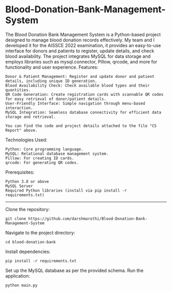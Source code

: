 # Blood-Donation-Bank-Management-System
The Blood Donation Bank Management System is a Python-based project designed to manage blood donation records effectively. My team and I developed it for the AISSCE 2022 examination, it provides an easy-to-use interface for donors and patients to register, update details, and check blood availability.
The project integrates MySQL for data storage and employs libraries such as mysql.connector, Pillow, qrcode, and more for functionality and user experience.
Features:

    Donor & Patient Management: Register and update donor and patient details, including unique ID generation.
    Blood Availability Check: Check available blood types and their quantities.
    QR Code Generation: Create registration cards with scannable QR codes for easy retrieval of donor/patient details.
    User-Friendly Interface: Simple navigation through menu-based interaction.
    MySQL Integration: Seamless database connectivity for efficient data storage and retrieval.

    You can find the code and project details attached to the file "CS Report" above.

Technologies Used:

    Python: Core programming language.
    MySQL: Relational database management system.
    Pillow: For creating ID cards.
    qrcode: For generating QR codes.

Prerequisites:

    Python 3.8 or above
    MySQL Server
    Required Python libraries (install via pip install -r requirements.txt)

---

Clone the repository:

    git clone https://github.com/darshmarothi/Blood-Donation-Bank-Management-System

Navigate to the project directory:

    cd blood-donation-bank

Install dependencies:

    pip install -r requirements.txt

Set up the MySQL database as per the provided schema.
Run the application:

    python main.py

